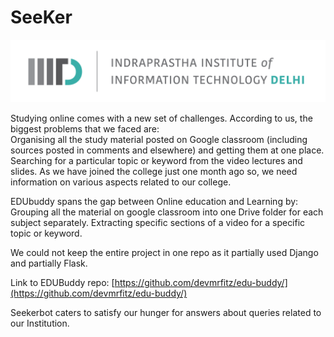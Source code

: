 # SeeKer
![alt text](https://raw.githubusercontent.com/Shikharhacks007/Web-dev-project/main/logo.png)

Studying online comes with a new set of challenges. According to us, the biggest problems that we faced are:  
Organising all the study material posted on Google classroom (including sources posted in comments and elsewhere) and getting them at one place.
Searching for a particular topic or keyword from the video lectures and slides.
As we have joined the college just one month ago so, we need information on various aspects related to our college.

EDUbuddy spans the gap between Online education and Learning by:
Grouping all the material on google classroom into one Drive folder for each subject separately.
Extracting specific sections of a video for a specific topic or keyword.

We could not keep the entire project in one repo as it partially used Django and partially Flask.

Link to EDUBuddy repo: [https://github.com/devmrfitz/edu-buddy/](https://github.com/devmrfitz/edu-buddy/)

Seekerbot caters to satisfy our hunger for answers about queries related to our Institution.  

